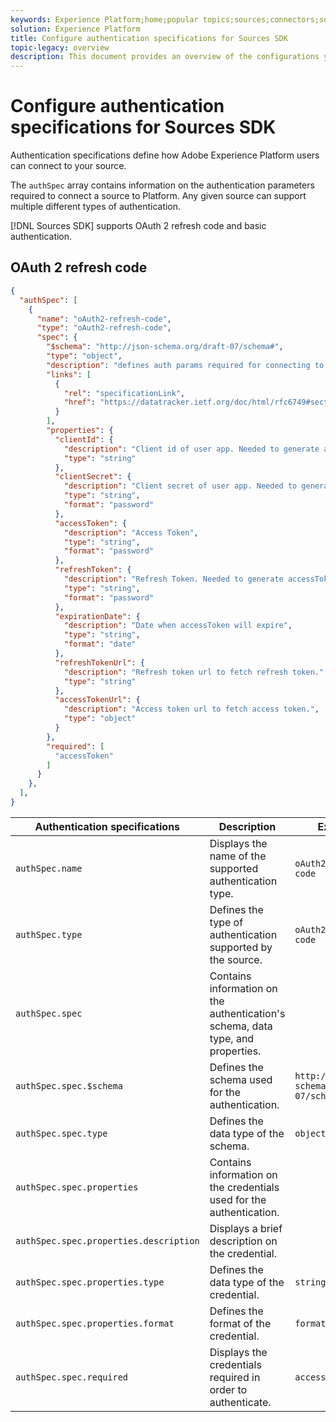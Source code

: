 ```yaml
---
keywords: Experience Platform;home;popular topics;sources;connectors;source connectors;sources sdk;sdk;SDK
solution: Experience Platform
title: Configure authentication specifications for Sources SDK
topic-legacy: overview
description: This document provides an overview of the configurations you need to prepare in order to use Sources SDK.
---
```


# Configure authentication specifications for Sources SDK

Authentication specifications define how Adobe Experience Platform users can connect to your source.

The `authSpec` array contains information on the authentication parameters required to connect a source to Platform. Any given source can support multiple different types of authentication.

[!DNL Sources SDK] supports OAuth 2 refresh code and basic authentication.

## OAuth 2 refresh code


```json
{
  "authSpec": [
    {
      "name": "oAuth2-refresh-code",
      "type": "oAuth2-refresh-code",
      "spec": {
        "$schema": "http://json-schema.org/draft-07/schema#",
        "type": "object",
        "description": "defines auth params required for connecting to rest service using authorization flow.",
        "links": [
          {
            "rel": "specificationLink",
            "href": "https://datatracker.ietf.org/doc/html/rfc6749#section-1.3.1"
          }
        ],
        "properties": {
          "clientId": {
            "description": "Client id of user app. Needed to generate accessToken post its expiry.",
            "type": "string"
          },
          "clientSecret": {
            "description": "Client secret of user app. Needed to generate accessToken post its expiry.",
            "type": "string",
            "format": "password"
          },
          "accessToken": {
            "description": "Access Token",
            "type": "string",
            "format": "password"
          },
          "refreshToken": {
            "description": "Refresh Token. Needed to generate accessToken once it expires.",
            "type": "string",
            "format": "password"
          },
          "expirationDate": {
            "description": "Date when accessToken will expire",
            "type": "string",
            "format": "date"
          },
          "refreshTokenUrl": {
            "description": "Refresh token url to fetch refresh token.",
            "type": "string"
          },
          "accessTokenUrl": {
            "description": "Access token url to fetch access token.",
            "type": "object"
          }
        },
        "required": [
          "accessToken"
        ]
      }
    },
  ],
}
```

| Authentication specifications | Description | Example |
| --- | --- | --- |
| `authSpec.name` | Displays the name of the supported authentication type. | `oAuth2-refresh-code` |
| `authSpec.type` | Defines the type of authentication supported by the source. | `oAuth2-refresh-code` |
| `authSpec.spec` | Contains information on the authentication's schema, data type, and properties. |
| `authSpec.spec.$schema` | Defines the schema used for the authentication. | `http://json-schema.org/draft-07/schema#` |
| `authSpec.spec.type` | Defines the data type of the schema. | `object` |
| `authSpec.spec.properties` | Contains information on the credentials used for the authentication. |
| `authSpec.spec.properties.description` | Displays a brief description on the credential. |
| `authSpec.spec.properties.type` | Defines the data type of the credential. | `string` |
| `authSpec.spec.properties.format` | Defines the format of the credential. | `format` |
| `authSpec.spec.required` | Displays the credentials required in order to authenticate. | `accessToken` |
